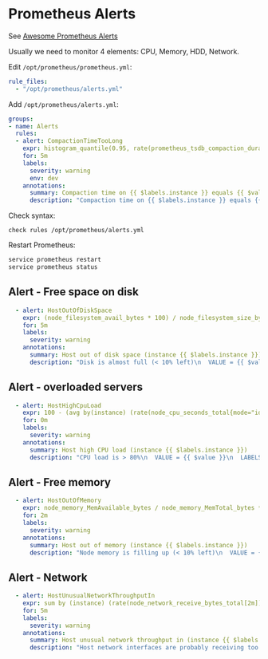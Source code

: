 # Prometheus Alerts

See [Awesome Prometheus Alerts](https://samber.github.io/awesome-prometheus-alerts/)

Usually we need to monitor 4 elements: CPU, Memory, HDD, Network.

Edit `/opt/prometheus/prometheus.yml`:

```yml
rule_files:
  - "/opt/prometheus/alerts.yml"
```

Add `/opt/prometheus/alerts.yml`:

```yml
groups:
- name: Alerts
  rules:
  - alert: CompactionTimeTooLong
    expr: histogram_quantile(0.95, rate(prometheus_tsdb_compaction_duration_seconds_bucket[5m])
    for: 5m
    labels:
      severity: warning
      env: dev
    annotations:
      summary: Compaction time on {{ $labels.instance }} equals {{ $value }}
      description: "Compaction time on {{ $labels.instance }} equals {{ $value }}\n  VALUE = {{ $value }}\n  LABELS = {{ $labels }}"
```

Check syntax:

```
check rules /opt/prometheus/alerts.yml
```

Restart Prometheus:

```bash
service prometheus restart
service prometheus status
```

## Alert - Free space on disk

```yml
  - alert: HostOutOfDiskSpace
    expr: (node_filesystem_avail_bytes * 100) / node_filesystem_size_bytes < 10 and ON (instance, device, mountpoint) node_filesystem_readonly == 0
    for: 5m
    labels:
      severity: warning
    annotations:
      summary: Host out of disk space (instance {{ $labels.instance }})
      description: "Disk is almost full (< 10% left)\n  VALUE = {{ $value }}\n  LABELS = {{ $labels }}"
```

## Alert - overloaded servers

```yml
  - alert: HostHighCpuLoad
    expr: 100 - (avg by(instance) (rate(node_cpu_seconds_total{mode="idle"}[2m])) * 100) > 80
    for: 0m
    labels:
      severity: warning
    annotations:
      summary: Host high CPU load (instance {{ $labels.instance }})
      description: "CPU load is > 80%\n  VALUE = {{ $value }}\n  LABELS = {{ $labels }}"
```

## Alert - Free memory

```yml
  - alert: HostOutOfMemory
    expr: node_memory_MemAvailable_bytes / node_memory_MemTotal_bytes * 100 < 10
    for: 2m
    labels:
      severity: warning
    annotations:
      summary: Host out of memory (instance {{ $labels.instance }})
      description: "Node memory is filling up (< 10% left)\n  VALUE = {{ $value }}\n  LABELS = {{ $labels }}"
```

## Alert - Network

```yml
  - alert: HostUnusualNetworkThroughputIn
    expr: sum by (instance) (rate(node_network_receive_bytes_total[2m])) / 1024 / 1024 > 100
    for: 5m
    labels:
      severity: warning
    annotations:
      summary: Host unusual network throughput in (instance {{ $labels.instance }})
      description: "Host network interfaces are probably receiving too much data (> 100 MB/s)\n  VALUE = {{ $value }}\n  LABELS = {{ $labels }}"
```
